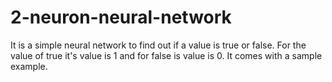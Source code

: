 # 2-neuron-neural-network
It is a simple neural network to find out if a value is true or false. For the value of true it's value is 1 and for false is value is 0. It comes with a sample example.
